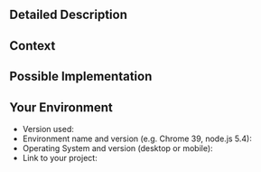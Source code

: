 <!--- Provide a general summary of the issue in the Title above -->

## Detailed Description
<!--- Provide a detailed description of the enhancement you are proposing -->

## Context
<!--- Why is this enhancement important to you? How would you use it? -->
<!--- How can it benefit other users? -->

## Possible Implementation
<!--- Not obligatory, but suggest an idea for implementing enhancement -->

## Your Environment
<!--- Include as many relevant details about the environment you experienced the bug in -->
* Version used:
* Environment name and version (e.g. Chrome 39, node.js 5.4):
* Operating System and version (desktop or mobile):
* Link to your project:
